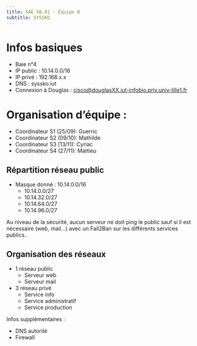 ```yaml
---
title: SAÉ 5B.01 - Équipe B
subtitle: SYSSKO
---
```


# Infos basiques
- Baie n°4
- IP public : 10.14.0.0/16
- IP privé : 192.168.x.x
- DNS : syssko.iut
- Connexion à Douglas : cisco@douglasXX.iut-infobio.priv.univ-lille1.fr

# Organisation d’équipe :
 - Coordinateur S1 (25/09): Guerric
 - Coordinateur S2 (09/10): Mathilde
 - Coordinateur S3 (13/11): Cyriac
 - Coordinateur S4 (27/11): Mattieu


## Répartition réseau public
 - Masque donné : 10.14.0.0/16
   - 10.14.0.0/27
   - 10.14.32.0/27
   - 10.14.64.0/27
   - 10.14.96.0/27

Au niveau de la sécurité, aucun serveur ne doit ping le public sauf si il est nécessaire (web, mail…) avec un Fail2Ban sur les différents services publics..

## Organisation des réseaux 
 - 1 réseau public
   - Serveur web
   - Serveur mail
 - 3 réseau privé
   - Service info
   - Service administratif
   - Service production

Infos supplémentaires : 
 - DNS autorité
 - Firewall

